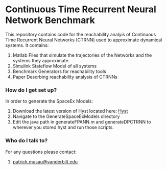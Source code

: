 # Continuous Time Recurrent Neural Network Benchmark

This repository contains code for the reachability analyis of Continuous Time Recurrent Neural Networks (CTRNN) used to approximate dynamical systems.
It contains:
1. Matlab Files that simulate the trajectories of the Networks and the systems they approximate.
2. Simulink Stateflow Model of all systems
3. Benchmark Generators for reachability tools 
4. Paper Descrbing reachability analysis of CTRNNs


### How do I get set up? ###

In order to generate the SpaceEx Models:
1. Download the latest version of Hyst located here: [Hyst](https://github.com/verivital/hyst)
2. Navigate to the GenerateSpaceExModels directory
3. Edit the java path in generateFPANN.m and generateDPCTRNN to wherever you stored hyst and run those scripts.

### Who do I talk to? ###

For any questions please contact:
1. patrick.musau@vanderbilt.edu

